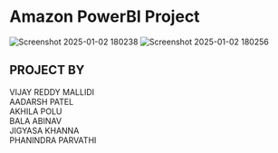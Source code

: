 # Amazon PowerBI Project
![Screenshot 2025-01-02 180238](https://github.com/user-attachments/assets/1ae9587b-28a9-431a-815c-25e53b0b72ac)
![Screenshot 2025-01-02 180256](https://github.com/user-attachments/assets/30b89553-4913-4377-b839-54553aad5336)
## PROJECT BY
VIJAY REDDY MALLIDI <br />
AADARSH PATEL <br />
AKHILA POLU <br />
BALA ABINAV <br />
JIGYASA KHANNA <br />
PHANINDRA PARVATHI <br />



